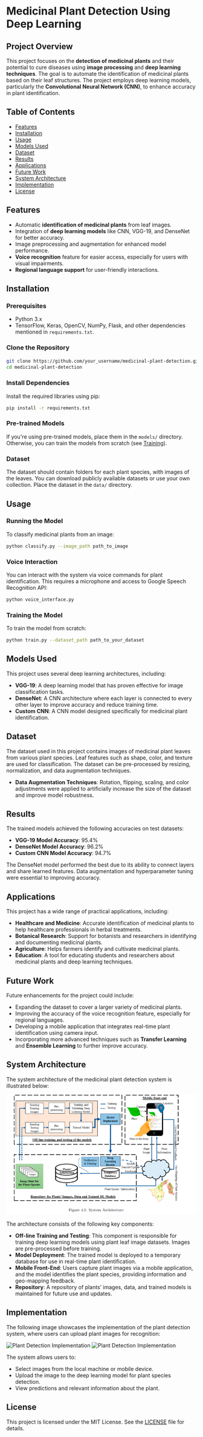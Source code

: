 
# Medicinal Plant Detection Using Deep Learning

## Project Overview
This project focuses on the **detection of medicinal plants** and their potential to cure diseases using **image processing** and **deep learning techniques**. The goal is to automate the identification of medicinal plants based on their leaf structures. The project employs deep learning models, particularly the **Convolutional Neural Network (CNN)**, to enhance accuracy in plant identification.

## Table of Contents
- [Features](#features)
- [Installation](#installation)
- [Usage](#usage)
- [Models Used](#models-used)
- [Dataset](#dataset)
- [Results](#results)
- [Applications](#applications)
- [Future Work](#future-work)
- [System Architecture](#System-Architecture)
- [Implementation](#Implementation)
- [License](#license)

## Features
- Automatic **identification of medicinal plants** from leaf images.
- Integration of **deep learning models** like CNN, VGG-19, and DenseNet for better accuracy.
- Image preprocessing and augmentation for enhanced model performance.
- **Voice recognition** feature for easier access, especially for users with visual impairments.
- **Regional language support** for user-friendly interactions.
  
## Installation

### Prerequisites
- Python 3.x
- TensorFlow, Keras, OpenCV, NumPy, Flask, and other dependencies mentioned in `requirements.txt`.

### Clone the Repository
```bash
git clone https://github.com/your_username/medicinal-plant-detection.git
cd medicinal-plant-detection
```

### Install Dependencies
Install the required libraries using pip:
```bash
pip install -r requirements.txt
```

### Pre-trained Models
If you're using pre-trained models, place them in the `models/` directory. Otherwise, you can train the models from scratch (see [Training](#training)).

### Dataset
The dataset should contain folders for each plant species, with images of the leaves. You can download publicly available datasets or use your own collection. Place the dataset in the `data/` directory.

## Usage

### Running the Model
To classify medicinal plants from an image:
```bash
python classify.py --image_path path_to_image
```

### Voice Interaction
You can interact with the system via voice commands for plant identification. This requires a microphone and access to Google Speech Recognition API:
```bash
python voice_interface.py
```

### Training the Model
To train the model from scratch:
```bash
python train.py --dataset_path path_to_your_dataset
```

## Models Used
This project uses several deep learning architectures, including:
- **VGG-19**: A deep learning model that has proven effective for image classification tasks.
- **DenseNet**: A CNN architecture where each layer is connected to every other layer to improve accuracy and reduce training time.
- **Custom CNN**: A CNN model designed specifically for medicinal plant identification.

## Dataset
The dataset used in this project contains images of medicinal plant leaves from various plant species. Leaf features such as shape, color, and texture are used for classification. The dataset can be pre-processed by resizing, normalization, and data augmentation techniques.

- **Data Augmentation Techniques**: Rotation, flipping, scaling, and color adjustments were applied to artificially increase the size of the dataset and improve model robustness.

## Results
The trained models achieved the following accuracies on test datasets:
- **VGG-19 Model Accuracy**: 95.4%
- **DenseNet Model Accuracy**: 96.2%
- **Custom CNN Model Accuracy**: 94.7%

The DenseNet model performed the best due to its ability to connect layers and share learned features. Data augmentation and hyperparameter tuning were essential to improving accuracy.

## Applications
This project has a wide range of practical applications, including:
- **Healthcare and Medicine**: Accurate identification of medicinal plants to help healthcare professionals in herbal treatments.
- **Botanical Research**: Support for botanists and researchers in identifying and documenting medicinal plants.
- **Agriculture**: Helps farmers identify and cultivate medicinal plants.
- **Education**: A tool for educating students and researchers about medicinal plants and deep learning techniques.

## Future Work
Future enhancements for the project could include:
- Expanding the dataset to cover a larger variety of medicinal plants.
- Improving the accuracy of the voice recognition feature, especially for regional languages.
- Developing a mobile application that integrates real-time plant identification using camera input.
- Incorporating more advanced techniques such as **Transfer Learning** and **Ensemble Learning** to further improve accuracy.

## System Architecture

The system architecture of the medicinal plant detection system is illustrated below:

![System Architecture](images/system_architecture.png)

The architecture consists of the following key components:
- **Off-line Training and Testing**: This component is responsible for training deep learning models using plant leaf image datasets. Images are pre-processed before training.
- **Model Deployment**: The trained model is deployed to a temporary database for use in real-time plant identification.
- **Mobile Front-End**: Users capture plant images via a mobile application, and the model identifies the plant species, providing information and geo-mapping feedback.
- **Repository**: A repository of plants’ images, data, and trained models is maintained for future use and updates.

## Implementation

The following image showcases the implementation of the plant detection system, where users can upload plant images for recognition:

![Plant Detection Implementation](images/plant_detection_implementation1.png)
![Plant Detection Implementation](images/plant_detection_implementation2.png)

The system allows users to:
- Select images from the local machine or mobile device.
- Upload the image to the deep learning model for plant species detection.
- View predictions and relevant information about the plant.



## License
This project is licensed under the MIT License. See the [LICENSE](LICENSE) file for details.
